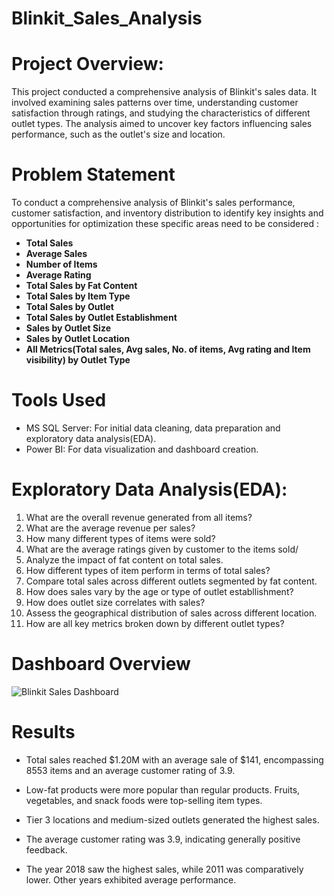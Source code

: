 # Blinkit_Sales_Analysis

# Project Overview:
This project conducted a comprehensive analysis of Blinkit's sales data. It involved examining sales patterns over time, understanding customer satisfaction through ratings, and studying the characteristics of different outlet types. The analysis aimed to uncover key factors influencing sales performance, such as the outlet's size and location.

# Problem Statement
To conduct a comprehensive analysis of Blinkit's sales performance, customer satisfaction, and inventory distribution to identify key insights and opportunities for optimization these specific areas need to be considered :
- **Total Sales**
- **Average Sales**
- **Number of Items**
- **Average Rating**
- **Total Sales by Fat Content**
- **Total Sales by Item Type**
- **Total Sales by Outlet**
- **Total Sales by Outlet Establishment**
- **Sales by Outlet Size**
- **Sales by Outlet Location**
- **All Metrics(Total sales, Avg sales, No. of items, Avg rating and Item visibility) by Outlet Type**

# Tools Used
- MS SQL Server:  For initial data cleaning, data preparation and exploratory data analysis(EDA).
- Power BI: For data visualization and dashboard creation.

# Exploratory Data Analysis(EDA):
1. What are the overall revenue generated from all items?
2. What are the average revenue per sales?
3. How many different types of items were sold?
4. What are the average ratings given by customer to the items sold/
5. Analyze the impact of fat content on total sales.
6. How different types of item perform in terms of total sales?
7. Compare total sales across different outlets segmented by fat content.
8. How does sales vary by the age or type of outlet establlishment?
9. How does outlet size correlates with sales?
10. Assess the geographical distribution of sales across different location.
11. How are all key metrics broken down by different outlet types?

# Dashboard Overview


![Blinkit Sales Dashboard](https://github.com/user-attachments/assets/a3505a1f-b4be-4ffc-88d0-5e0a4a2f4fbb)


# Results
- Total sales reached $1.20M with an average sale of $141, encompassing 8553 items and an average customer rating of 3.9.

- Low-fat products were more popular than regular products. Fruits, vegetables, and snack foods were top-selling item types.

- Tier 3 locations and medium-sized outlets generated the highest sales.

- The average customer rating was 3.9, indicating generally positive feedback.

- The year 2018 saw the highest sales, while 2011 was comparatively lower. Other years exhibited average performance.
